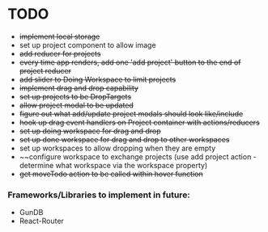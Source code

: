 # TODO
* ~~implement local storage~~
* set up project component to allow image
* ~~add reducer for projects~~
* ~~every time app renders, add one 'add project' button to the end of project reducer~~
* ~~add slider to Doing Workspace to limit projects~~
* ~~implement drag and drop capability~~
* ~~set up projects to be DropTargets~~
* ~~allow project modal to be updated~~
* ~~figure out what add/update project modals should look like/include~~
* ~~hook up drag event handlers on Project container with actions/reducers~~
* ~~set up doing workspace for drag and drop~~
* ~~set up done workspace for drag and drop to other workspaces~~
* set up workspaces to allow dropping when they are empty
* ~~configure workspace to exchange projects (use add project action - determine what workspace via the workspace property)
* ~~get moveTodo action to be called within hover function~~


### Frameworks/Libraries to implement in future:
* GunDB
* React-Router